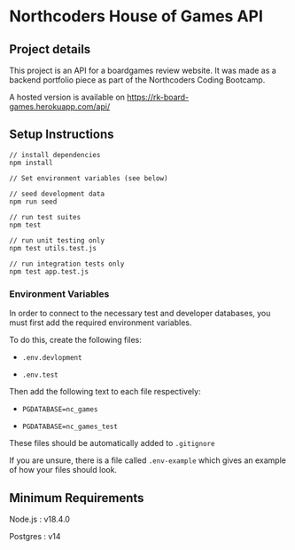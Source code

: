 # Northcoders House of Games API

## Project details

This project is an API for a boardgames review website. It was made as a backend portfolio piece as part of the Northcoders Coding Bootcamp.

A hosted version is available on https://rk-board-games.herokuapp.com/api/

## Setup Instructions

    // install dependencies
    npm install

    // Set environment variables (see below)

    // seed development data
    npm run seed

    // run test suites
    npm test

    // run unit testing only
    npm test utils.test.js

    // run integration tests only
    npm test app.test.js

### Environment Variables

In order to connect to the necessary test and developer databases, you must first add the required environment variables.

To do this, create the following files:

- `.env.devlopment`

- `.env.test`

Then add the following text to each file respectively:

- `PGDATABASE=nc_games`

- `PGDATABASE=nc_games_test`

These files should be automatically added to `.gitignore`

If you are unsure, there is a file called `.env-example` which gives an example of how your files should look.

## Minimum Requirements

Node.js : v18.4.0

Postgres : v14
